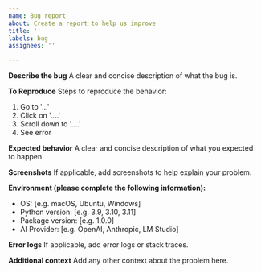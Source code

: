 ```yaml
---
name: Bug report
about: Create a report to help us improve
title: ''
labels: bug
assignees: ''

---
```


**Describe the bug**
A clear and concise description of what the bug is.

**To Reproduce**
Steps to reproduce the behavior:
1. Go to '...'
2. Click on '....'
3. Scroll down to '....'
4. See error

**Expected behavior**
A clear and concise description of what you expected to happen.

**Screenshots**
If applicable, add screenshots to help explain your problem.

**Environment (please complete the following information):**
 - OS: [e.g. macOS, Ubuntu, Windows]
 - Python version: [e.g. 3.9, 3.10, 3.11]
 - Package version: [e.g. 1.0.0]
 - AI Provider: [e.g. OpenAI, Anthropic, LM Studio]

**Error logs**
If applicable, add error logs or stack traces.

**Additional context**
Add any other context about the problem here.
